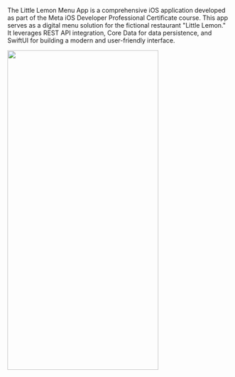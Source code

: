 The Little Lemon Menu App is a comprehensive iOS application developed as part of the Meta iOS Developer Professional Certificate course.
This app serves as a digital menu solution for the fictional restaurant "Little Lemon."
It leverages REST API integration, Core Data for data persistence, and SwiftUI for building a modern and user-friendly interface.

 <img src= "https://github.com/ASw1tch/LitLemon-Menu/assets/108889662/da50d732-5d96-4e25-80d5-6d8200a47c8f" width="340" height="720">
